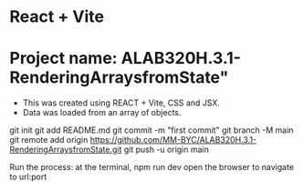 # React + Vite
# Project name: ALAB320H.3.1-RenderingArraysfromState"

- This was created using REACT + Vite, CSS and JSX.
- Data was loaded from an array of objects.

git init
git add README.md
git commit -m "first commit"
git branch -M main
git remote add origin https://github.com/MM-BYC/ALAB320H.3.1-RenderingArraysfromState.git
git push -u origin main

Run the process:
    at the terminal, npm run dev
    open the browser to navigate to url:port